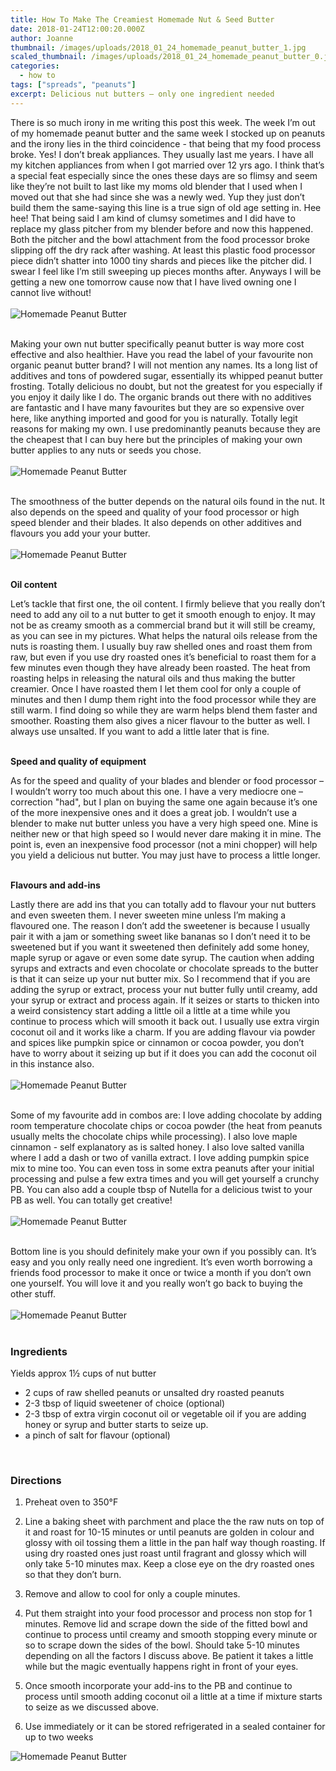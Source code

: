 ```yaml
---
title: How To Make The Creamiest Homemade Nut & Seed Butter
date: 2018-01-24T12:00:20.000Z
author: Joanne
thumbnail: /images/uploads/2018_01_24_homemade_peanut_butter_1.jpg
scaled_thumbnail: /images/uploads/2018_01_24_homemade_peanut_butter_0.jpg
categories:
  - how to
tags: ["spreads", "peanuts"]
excerpt: Delicious nut butters – only one ingredient needed
---
```


There is so much irony in me writing this post this week. The week I’m out of my homemade peanut butter and the same week I stocked up on peanuts and the irony lies in the third coincidence - that being that my food process broke. Yes! I don’t break appliances. They usually last me years.  I have all my kitchen appliances from when I got married over 12 yrs ago. I think that’s a special feat especially since the ones these days are so flimsy and seem like they’re not built to last like my moms old blender that I used when I moved out that she had since she was a newly wed. Yup they just don’t build them the same-saying this line is a true sign of old age setting in. Hee hee! That being said I am kind of clumsy sometimes and I did have to replace my glass pitcher from my blender before and now this happened. Both the pitcher and the bowl attachment from the food processor broke slipping off the dry rack after washing. At least this plastic food processor piece didn’t shatter into 1000 tiny shards and pieces like the pitcher did. I swear I  feel like I’m still sweeping up pieces months after. Anyways I will be getting a new one tomorrow cause now that I have lived owning one I cannot live without!
<br>
<br>
![Homemade Peanut Butter](/images/uploads/2018_01_24_homemade_peanut_butter_2.jpg)
<br>
<br>

Making your own nut butter specifically peanut butter is way more cost effective and also healthier. Have you read the label of your favourite non organic peanut butter brand? I will not mention any names. Its a long list of additives and tons of powdered sugar, essentially its whipped peanut butter frosting.  Totally delicious no doubt,  but not the greatest for you especially if you enjoy it daily like I do. The organic brands out there with no additives are fantastic and I have many favourites but they are so expensive over here, like anything imported and good for you is naturally. Totally legit reasons for making my own. I use predominantly peanuts because they are the cheapest that I can buy here but the principles of making your own butter applies to any nuts or seeds you chose.
<br>
<br>
![Homemade Peanut Butter](/images/uploads/2018_01_24_homemade_peanut_butter_3.jpg)
<br>
<br>

The smoothness of the butter depends on the natural oils found in the nut. It also depends on the speed and quality of your food processor or high speed blender and their blades. It also depends on other additives and flavours you add your your butter.
<br>
<br>
![Homemade Peanut Butter](/images/uploads/2018_01_24_homemade_peanut_butter_4.jpg)
<br>
<br>

**Oil content**

Let’s tackle that first one, the oil content. I firmly believe that you really don’t need to add any oil to a nut butter to get it smooth enough to enjoy.  It may not be as creamy smooth as a commercial brand but it will still be creamy, as you can see in my pictures.  What helps the natural oils release from the nuts is roasting them.  I usually buy raw shelled ones and roast them from raw, but even if you use dry roasted ones it’s beneficial to roast them for a few minutes even though they have already  been roasted. The heat from roasting helps in releasing the natural oils and thus making the butter creamier.  Once I have roasted them I let them cool for only a couple of minutes and then I dump them right into the food processor while they are still warm. I find doing so while they are warm helps blend them faster and smoother. Roasting them also gives a nicer flavour to the butter as well. I always use unsalted. If you want to add a little later that is fine.
<br>
<br>

**Speed and quality of equipment**

As for the speed and quality of your blades and blender or food processor – I wouldn’t worry too much about this one. I have a very mediocre one – correction "had", but I plan on buying the same one again because it’s one of the more inexpensive ones and it does a great job. I wouldn’t use a blender to make nut butter unless you have a very high speed one. Mine is neither new or that high speed so I would never dare making it in mine.  The point is, even an inexpensive food processor (not a mini chopper) will help you yield a delicious nut butter. You may just have to process a little longer.
<br>
<br>

**Flavours and add-ins**

Lastly there are add ins that you can totally add to flavour your nut butters and even sweeten them. I never sweeten mine unless I’m making a flavoured one.  The reason I don’t add the sweetener is because I usually pair it with a jam or something sweet like bananas so I don’t need it to be sweetened but if you want it sweetened then definitely add some honey, maple syrup or agave or even some date syrup.  The caution when adding syrups and extracts and even chocolate or chocolate spreads to the butter is that it can seize up your nut butter mix. So I recommend that if you are adding the syrup or extract, process your nut butter fully until creamy, add your syrup or extract and process again. If it seizes or starts to thicken into a weird consistency start adding a little oil a little at a time while you continue to process which will smooth it back out.  I usually use extra virgin coconut oil and it works like a charm. If you are adding flavour via powder and spices like pumpkin spice or cinnamon or cocoa powder, you don’t have to worry about it seizing up but if it does you can add the coconut oil in this instance also.
<br>
<br>
![Homemade Peanut Butter](/images/uploads/2018_01_24_homemade_peanut_butter_5.jpg)
<br>
<br>

Some of my favourite add in combos are: I love adding chocolate by adding room temperature chocolate chips or cocoa powder (the heat from peanuts usually melts the chocolate chips while processing).
I also love maple cinnamon - self explanatory as is salted honey. I also love salted vanilla where I add a dash or two of vanilla extract.  I love adding pumpkin spice mix to mine too. You can even toss in some extra peanuts after your initial processing and pulse a few extra times and you will get yourself a crunchy PB. You can also add a couple tbsp of Nutella for a delicious twist to your PB as well. You can totally get creative!
<br>
<br>
![Homemade Peanut Butter](/images/uploads/2018_01_24_homemade_peanut_butter_6.jpg)
<br>
<br>

Bottom line is you should definitely make your own if you possibly can. It’s easy and you only really need one ingredient.  It’s even worth borrowing a friends food processor to make it once or twice a month if you don’t own one yourself. You will love it and you really won’t go back to buying the other stuff.
<br>
<br>
![Homemade Peanut Butter](/images/uploads/2018_01_24_homemade_peanut_butter_7.jpg)
<br>
<br>

### Ingredients
Yields approx 1&frac12; cups of nut butter

* 2 cups of raw shelled peanuts or unsalted dry roasted peanuts
* 2-3 tbsp of liquid sweetener of choice (optional)
* 2-3 tbsp of extra virgin coconut oil or vegetable oil if you are adding honey or syrup and butter starts to seize up.
* a pinch of salt for flavour (optional)
<br>

### Directions

1. Preheat oven to 350&deg;F

1. Line a baking sheet with parchment and place the the raw nuts on top of it and roast for 10-15 minutes or until peanuts are golden in colour and glossy with oil tossing them a little in the pan half way though roasting. If using dry roasted ones just roast until fragrant and glossy which will only take 5-10 minutes max.  Keep a close eye on the dry roasted ones so that they don’t burn.

1. Remove and allow to cool for only a couple minutes.

1. Put them straight into your food processor and process non stop for 1 minutes. Remove lid and scrape down the side of the fitted bowl and continue to process until creamy and smooth stopping every minute or so to scrape down the sides of the bowl. Should take 5-10 minutes depending on all the factors I discuss above. Be patient it takes a little while but the magic eventually happens right in front of your eyes.

1. Once smooth incorporate your add-ins to the PB and continue to process until smooth adding coconut oil a little at a time if mixture starts to seize as we discussed above.

1. Use immediately or it can be stored refrigerated in a sealed container for up to two weeks  

![Homemade Peanut Butter](/images/uploads/2018_01_24_homemade_peanut_butter_8.jpg)
<br>
<br>
